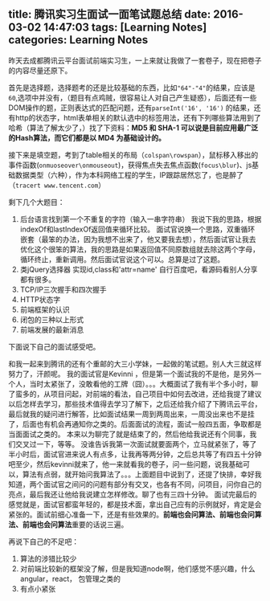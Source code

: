 title: 腾讯实习生面试一面笔试题总结
date: 2016-03-02 14:47:03
tags: [Learning Notes]
categories: Learning Notes 
---

昨天去成都腾讯云平台面试前端实习生，一上来就让我做了一套卷子，现在把卷子的内容尽量还原下。

首先是选择题，选择题考的还是比较基础的东西，比如`"64"-"4"`的结果，应该是`60`,选项中并没有，（题目有点鸡贼，很容易让人对自己产生疑惑），后面还有一些DOM操作的题，正则表达式的匹配问题，还有`parseInt('16', '16')` 的结果，还有http的状态字，html表单相关的默认选中的标签用法，还有下列哪些算法用到了哈希（算法了解太少了，）找了下资料：**MD5 和 SHA-1 可以说是目前应用最广泛的Hash算法，而它们都是以 MD4 为基础设计的。**

接下来是填空题，考到了table相关的布局（`colspan\rowspan`），鼠标移入移出的事件函数(`onmuoseover\onmouseout`)，获得焦点失去焦点函数(`focus\blur`)、js基础数据类型（六种），作为本科网络工程的学生，IP跟踪居然忘了，也是醉了（`tracert www.tencent.com`）

剩下几个大题目：
1. 后台语言找到第一个不重复的字符（输入一串字符串）
  我说下我的思路，根据indexOf和lastIndexOf返回值来循环比较。
  面试官说换一个思路，双重循环嵌套（最笨的办法，因为我想不出来了，他又要我去想），然后面试官让我去优化这个很笨的算法，我的思路是如果返回值不同原数组就去除这两个字母，循环终止，重新调用。然后面试官说这个可以。总算是过了这题。
2. 类jQuery选择器 实现id,class和'attr=name'
  自行百度吧，看源码看别人分享都有很多。
3. TCP/IP三次握手和四次握手
4. HTTP状态字
5. 前端框架的认识
6. 闭包的三种以上形式
7. 前端发展的最新消息

下面说下自己的面试感受吧。

和我一起来到腾讯的还有个重邮的大三小学妹，一起做的笔试题。别人大三就这样努力了，汗颜呢。
我的面试官是Kevinni ，但是第一个面试我的不是他，是另外一个人，当时太紧张了，没敢看他的工牌（囧）。。。大概面试了我有半个多小时，聊了蛮多的，从项目问起，对前端的看法，自己项目中如何去改进，还给我提了建议以后怎样去学习，那些技术值得去学习了解下，之后还给我介绍了下腾讯云平台，最后就我的疑问进行解答，比如面试结果一周到两周出来，一周没出来也不是挂了，后面也有机会再通知你之类的。后面面试的流程，面试一般四五面，争取都是当面面试之类的。
本来以为聊完了就是结束了的，然后他给我说还有个同事，我们交叉过一下，等等。
没谁告诉我第一次面试就要面两个，立马就紧张了，等了半小时后，面试官进来说人有点多，让我再等两分钟，之后总共等了有四五十分钟吧至少，然后kevinni就来了，他一来就看我的卷子，问一些问题，说我基础可以，算法有点弱，就开始问我算法了。。。上面题目中说到了，还提了快排，幸好我知道，两个面试官之间问的问题有部分有交叉，也各有不同，问项目，问你自己的亮点，最后我还让他给我说建立怎样修改。聊了也有三四十分钟。
面试完最后的感觉就是，面试官都蛮年轻的，都是技术面，拿出自己应有的示例就好，肯定是会紧张的。面试前细心准备一下，还是有些效果的。**前端也会问算法、前端也会问算法、前端也会问算法**重要的话说三遍。

再说下自己的不足吧：
1. 算法的涉猎比较少
2. 对前端比较新的框架没了解，但是我知道node啊，他们感觉不感兴趣，什么angular，react， 包管理之类的
3. 有点小紧张